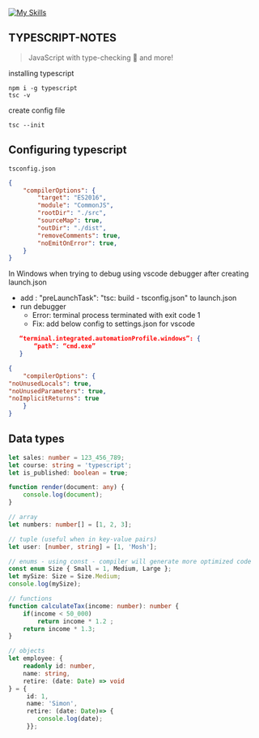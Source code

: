 [![My Skills](https://skillicons.dev/icons?i=ts)](https://skillicons.dev)


## TYPESCRIPT-NOTES

> JavaScript with type-checking 🚀 and more!

installing typescript
```
npm i -g typescript
tsc -v
```

create config file
```
tsc --init
```

## Configuring typescript
<code>tsconfig.json</code>
```json
{
    "compilerOptions": {
        "target": "ES2016",
        "module": "CommonJS",
        "rootDir": "./src",
        "sourceMap": true,
        "outDir": "./dist",
        "removeComments": true,
        "noEmitOnError": true,
    }
}
```

In Windows when trying to debug using vscode debugger after creating launch.json
 - add : "preLaunchTask": "tsc: build - tsconfig.json" to launch.json
 - run debugger
    - Error: terminal process terminated with exit code 1
    - Fix: add below config to settings.json for vscode
 ```json
    “terminal.integrated.automationProfile.windows”: {
        “path”: “cmd.exe”
    }
```

```json
{
    "compilerOptions": {
"noUnusedLocals": true,
"noUnusedParameters": true,
"noImplicitReturns": true
    }
}
```

## Data types

```typescript
let sales: number = 123_456_789;
let course: string = 'typescript';
let is_published: boolean = true;

function render(document: any) {
    console.log(document);
}

// array
let numbers: number[] = [1, 2, 3];

// tuple (useful when in key-value pairs)
let user: [number, string] = [1, 'Mosh'];

// enums - using const - compiler will generate more optimized code
const enum Size { Small = 1, Medium, Large };
let mySize: Size = Size.Medium;
console.log(mySize);

// functions
function calculateTax(income: number): number {
    if(income < 50_000)
        return income * 1.2 ;
    return income * 1.3;
}

// objects
let employee: {
    readonly id: number,
    name: string,
    retire: (date: Date) => void
} = {
     id: 1,
     name: 'Simon',
     retire: (date: Date)=> {
        console.log(date);
     }};
```
